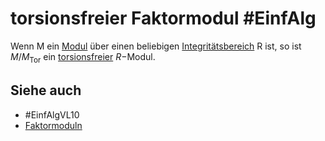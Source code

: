 # torsionsfreier Faktormodul #EinfAlg 
Wenn M ein [Modul](Einf.%20Alg/Definition/Moduln%20%C3%BCber%20Ringen.md) über einen beliebigen [Integritätsbereich](Einf.%20Alg/Definition/Integrit%C3%A4tsbereich.md) R ist, so ist $M/M_{\text{Tor}}$ ein [torsionsfreier](Einf.%20Alg/Definition/Torsion.md) $R-$Modul.
## Siehe auch
- #EinfAlgVL10 
- [Faktormoduln](Einf.%20Alg/Definition/Faktormoduln.md)